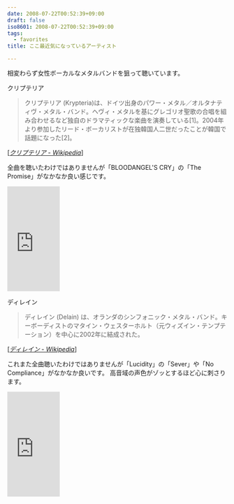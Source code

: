 ```yaml
---
date: 2008-07-22T00:52:39+09:00
draft: false
iso8601: 2008-07-22T00:52:39+09:00
tags:
  - favorites
title: ここ最近気になっているアーティスト

---
```


相変わらず女性ボーカルなメタルバンドを狙って聴いています。

クリプテリア

<blockquote cite="http://ja.wikipedia.org/wiki/%E3%82%AF%E3%83%AA%E3%83%97%E3%83%86%E3%83%AA%E3%82%A2" title="Source: クリプテリア - Wikipedia; Accessed Date: 7/22/2008" class="blockquote">
  <p>クリプテリア (Krypteria)は、ドイツ出身のパワー・メタル／オルタナティヴ・メタル・バンド。ヘヴィ・メタルを基にグレゴリオ聖歌の合唱を組み合わせるなど独自のドラマティックな楽曲を演奏している[1]。2004年より参加したリード・ボーカリストが在独韓国人二世だったことが韓国で話題になった[2]。</p>
</blockquote>
<div class="cite"> [<cite><a href="http://ja.wikipedia.org/wiki/%E3%82%AF%E3%83%AA%E3%83%97%E3%83%86%E3%83%AA%E3%82%A2">クリプテリア - Wikipedia</a></cite>] </div>

全曲を聴いたわけではありませんが「BLOODANGEL'S CRY」の「The Promise」がなかなか良い感じです。

<iframe src="http://rcm-jp.amazon.co.jp/e/cm?t=nqounet-22&o=9&p=8&l=as1&asins=B000PDZPQG&fc1=000000&IS2=1&lt1=_blank&lc1=0000FF&bc1=FFFFFF&bg1=FFFFFF&f=ifr&npa=1" style="width:120px;height:240px;" scrolling="no" marginwidth="0" marginheight="0" frameborder="0"></iframe>

ディレイン

<blockquote cite="http://ja.wikipedia.org/wiki/%E3%83%87%E3%82%A3%E3%83%AC%E3%82%A4%E3%83%B3" title="Source: ディレイン - Wikipedia; Accessed Date: 7/22/2008" class="blockquote">
  <p>ディレイン (Delain) は、オランダのシンフォニック・メタル・バンド。キーボーディストのマタイン・ウェスターホルト（元ウィズイン・テンプテーション）を中心に2002年に結成された。</p>
</blockquote>
<div class="cite"> [<cite><a href="http://ja.wikipedia.org/wiki/%E3%83%87%E3%82%A3%E3%83%AC%E3%82%A4%E3%83%B3">ディレイン - Wikipedia</a></cite>] </div>

これまた全曲聴いたわけではありませんが「Lucidity」の「Sever」や「No Compliance」がなかなか良いです。
高音域の声色がゾッとするほど心に刺さります。

<iframe src="http://rcm-jp.amazon.co.jp/e/cm?t=nqounet-22&o=9&p=8&l=as1&asins=B000MTFFZY&fc1=000000&IS2=1&lt1=_blank&lc1=0000FF&bc1=FFFFFF&bg1=FFFFFF&f=ifr&npa=1" style="width:120px;height:240px;" scrolling="no" marginwidth="0" marginheight="0" frameborder="0"></iframe>
